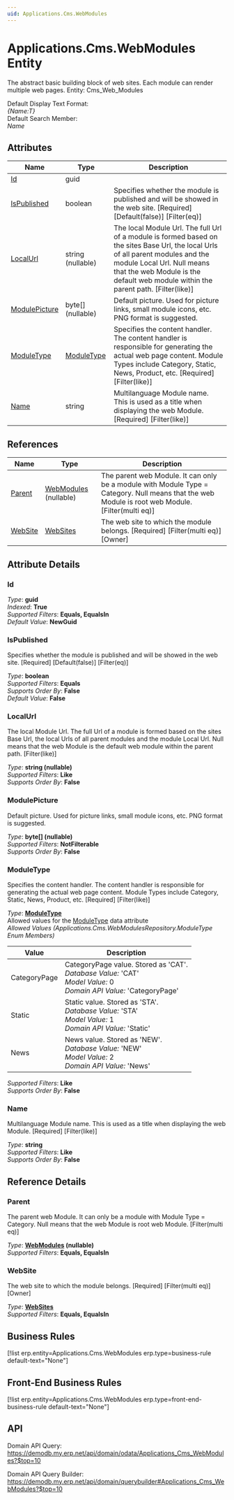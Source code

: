 ```yaml
---
uid: Applications.Cms.WebModules
---
```

# Applications.Cms.WebModules Entity

The abstract basic building block of web sites. Each module can render multiple web pages. Entity: Cms_Web_Modules

Default Display Text Format:  
_{Name:T}_  
Default Search Member:  
_Name_  

## Attributes

| Name | Type | Description |
| ---- | ---- | --- |
| [Id](Applications.Cms.WebModules.md#id) | guid |  
| [IsPublished](Applications.Cms.WebModules.md#ispublished) | boolean | Specifies whether the module is published and will be showed in the web site. [Required] [Default(false)] [Filter(eq)] 
| [LocalUrl](Applications.Cms.WebModules.md#localurl) | string (nullable) | The local Module Url. The full Url of a module is formed based on the sites Base Url, the local Urls of all parent modules and the module Local Url. Null means that the web Module is the default web module within the parent path. [Filter(like)] 
| [ModulePicture](Applications.Cms.WebModules.md#modulepicture) | byte[] (nullable) | Default picture. Used for picture links, small module icons, etc. PNG format is suggested. 
| [ModuleType](Applications.Cms.WebModules.md#moduletype) | [ModuleType](Applications.Cms.WebModules.md#moduletype) | Specifies the content handler. The content handler is responsible for generating the actual web page content. Module Types include Category, Static, News, Product, etc. [Required] [Filter(like)] 
| [Name](Applications.Cms.WebModules.md#name) | string | Multilanguage Module name. This is used as a title when displaying the web Module. [Required] [Filter(like)] 

## References

| Name | Type | Description |
| ---- | ---- | --- |
| [Parent](Applications.Cms.WebModules.md#parent) | [WebModules](Applications.Cms.WebModules.md) (nullable) | The parent web Module. It can only be a module with Module Type = Category. Null means that the web Module is root web Module. [Filter(multi eq)] |
| [WebSite](Applications.Cms.WebModules.md#website) | [WebSites](Applications.Cms.WebSites.md) | The web site to which the module belongs. [Required] [Filter(multi eq)] [Owner] |


## Attribute Details

### Id

_Type_: **guid**  
_Indexed_: **True**  
_Supported Filters_: **Equals, EqualsIn**  
_Default Value_: **NewGuid**  

### IsPublished

Specifies whether the module is published and will be showed in the web site. [Required] [Default(false)] [Filter(eq)]

_Type_: **boolean**  
_Supported Filters_: **Equals**  
_Supports Order By_: **False**  
_Default Value_: **False**  

### LocalUrl

The local Module Url. The full Url of a module is formed based on the sites Base Url, the local Urls of all parent modules and the module Local Url. Null means that the web Module is the default web module within the parent path. [Filter(like)]

_Type_: **string (nullable)**  
_Supported Filters_: **Like**  
_Supports Order By_: **False**  

### ModulePicture

Default picture. Used for picture links, small module icons, etc. PNG format is suggested.

_Type_: **byte[] (nullable)**  
_Supported Filters_: **NotFilterable**  
_Supports Order By_: **False**  

### ModuleType

Specifies the content handler. The content handler is responsible for generating the actual web page content. Module Types include Category, Static, News, Product, etc. [Required] [Filter(like)]

_Type_: **[ModuleType](Applications.Cms.WebModules.md#moduletype)**  
Allowed values for the [ModuleType](Applications.Cms.WebModules.md#moduletype) data attribute  
_Allowed Values (Applications.Cms.WebModulesRepository.ModuleType Enum Members)_  

| Value | Description |
| ---- | --- |
| CategoryPage | CategoryPage value. Stored as 'CAT'. <br /> _Database Value:_ 'CAT' <br /> _Model Value:_ 0 <br /> _Domain API Value:_ 'CategoryPage' |
| Static | Static value. Stored as 'STA'. <br /> _Database Value:_ 'STA' <br /> _Model Value:_ 1 <br /> _Domain API Value:_ 'Static' |
| News | News value. Stored as 'NEW'. <br /> _Database Value:_ 'NEW' <br /> _Model Value:_ 2 <br /> _Domain API Value:_ 'News' |

_Supported Filters_: **Like**  
_Supports Order By_: **False**  

### Name

Multilanguage Module name. This is used as a title when displaying the web Module. [Required] [Filter(like)]

_Type_: **string**  
_Supported Filters_: **Like**  
_Supports Order By_: **False**  


## Reference Details

### Parent

The parent web Module. It can only be a module with Module Type = Category. Null means that the web Module is root web Module. [Filter(multi eq)]

_Type_: **[WebModules](Applications.Cms.WebModules.md) (nullable)**  
_Supported Filters_: **Equals, EqualsIn**  

### WebSite

The web site to which the module belongs. [Required] [Filter(multi eq)] [Owner]

_Type_: **[WebSites](Applications.Cms.WebSites.md)**  
_Supported Filters_: **Equals, EqualsIn**  



## Business Rules

[!list erp.entity=Applications.Cms.WebModules erp.type=business-rule default-text="None"]

## Front-End Business Rules

[!list erp.entity=Applications.Cms.WebModules erp.type=front-end-business-rule default-text="None"]

## API

Domain API Query:
<https://demodb.my.erp.net/api/domain/odata/Applications_Cms_WebModules?$top=10>

Domain API Query Builder:
<https://demodb.my.erp.net/api/domain/querybuilder#Applications_Cms_WebModules?$top=10>


